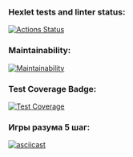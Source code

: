 ### Hexlet tests and linter status:
[![Actions Status](https://github.com/ki11ean/java-project-61/actions/workflows/hexlet-check.yml/badge.svg)](https://github.com/ki11ean/java-project-61/actions)

### Maintainability:
[![Maintainability](https://api.codeclimate.com/v1/badges/1a17bfb302b145567f2a/maintainability)](https://codeclimate.com/github/ki11ean/java-project-61/maintainability)

### Test Coverage Badge:
[![Test Coverage](https://api.codeclimate.com/v1/badges/1a17bfb302b145567f2a/test_coverage)](https://codeclimate.com/github/ki11ean/java-project-61/test_coverage)


### Игры разума 5 шаг: 
[![asciicast](https://asciinema.org/a/scmSg4lVqsIvTJJJ21AvE8zcb.svg)](https://asciinema.org/a/scmSg4lVqsIvTJJJ21AvE8zcb)
